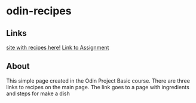 # odin-recipes

## Links
[site with recipes here!](https://lieshchenkoroman.github.io/odin-recipes/)
[Link to Assignment](https://www.theodinproject.com/lessons/foundations-recipes)

## About
This simple page created in the Odin Project Basic course. There are three links to recipes on the main page. The link goes to a page with ingredients and steps for make a dish